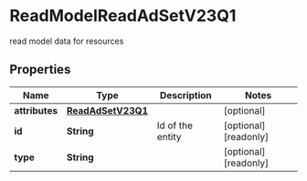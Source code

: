 

# ReadModelReadAdSetV23Q1

read model data for resources

## Properties

| Name | Type | Description | Notes |
|------------ | ------------- | ------------- | -------------|
|**attributes** | [**ReadAdSetV23Q1**](ReadAdSetV23Q1.md) |  |  [optional] |
|**id** | **String** | Id of the entity |  [optional] [readonly] |
|**type** | **String** |  |  [optional] [readonly] |



